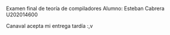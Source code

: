 Examen final de teoría de compiladores
Alumno: Esteban Cabrera U202014600

Canaval acepta mi entrega tardía :,v
